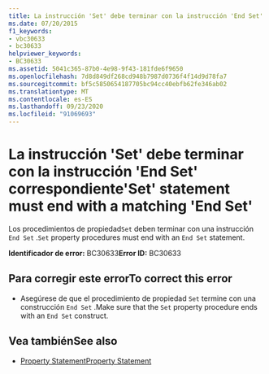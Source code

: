 ```yaml
---
title: La instrucción 'Set' debe terminar con la instrucción 'End Set' correspondiente
ms.date: 07/20/2015
f1_keywords:
- vbc30633
- bc30633
helpviewer_keywords:
- BC30633
ms.assetid: 5041c365-87b0-4e98-9f43-181fde6f9650
ms.openlocfilehash: 7d8d849df268cd948b7987d0736f4f14d9d78fa7
ms.sourcegitcommit: bf5c5850654187705bc94cc40ebfb62fe346ab02
ms.translationtype: MT
ms.contentlocale: es-ES
ms.lasthandoff: 09/23/2020
ms.locfileid: "91069693"
---
```

# <a name="set-statement-must-end-with-a-matching-end-set"></a><span data-ttu-id="7dd3a-102">La instrucción 'Set' debe terminar con la instrucción 'End Set' correspondiente</span><span class="sxs-lookup"><span data-stu-id="7dd3a-102">'Set' statement must end with a matching 'End Set'</span></span>

<span data-ttu-id="7dd3a-103">Los procedimientos de propiedad`Set` deben terminar con una instrucción `End Set` .</span><span class="sxs-lookup"><span data-stu-id="7dd3a-103">`Set` property procedures must end with an `End Set` statement.</span></span>  
  
 <span data-ttu-id="7dd3a-104">**Identificador de error:** BC30633</span><span class="sxs-lookup"><span data-stu-id="7dd3a-104">**Error ID:** BC30633</span></span>  
  
## <a name="to-correct-this-error"></a><span data-ttu-id="7dd3a-105">Para corregir este error</span><span class="sxs-lookup"><span data-stu-id="7dd3a-105">To correct this error</span></span>  
  
- <span data-ttu-id="7dd3a-106">Asegúrese de que el procedimiento de propiedad `Set` termine con una construcción `End Set` .</span><span class="sxs-lookup"><span data-stu-id="7dd3a-106">Make sure that the `Set` property procedure ends with an `End Set` construct.</span></span>  
  
## <a name="see-also"></a><span data-ttu-id="7dd3a-107">Vea también</span><span class="sxs-lookup"><span data-stu-id="7dd3a-107">See also</span></span>

- [<span data-ttu-id="7dd3a-108">Property Statement</span><span class="sxs-lookup"><span data-stu-id="7dd3a-108">Property Statement</span></span>](../language-reference/statements/property-statement.md)
